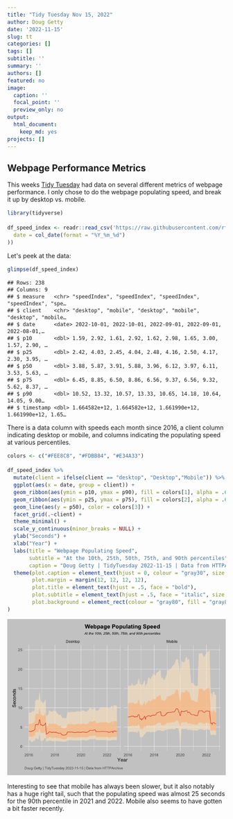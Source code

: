 ```yaml
---
title: "Tidy Tuesday Nov 15, 2022"
author: Doug Getty
date: '2022-11-15'
slug: tt
categories: []
tags: []
subtitle: ''
summary: ''
authors: []
featured: no
image:
  caption: ''
  focal_point: ''
  preview_only: no
output:
  html_document:
    keep_md: yes
projects: []
---
```


## Webpage Performance Metrics

This weeks [Tidy Tuesday](https://github.com/rfordatascience/tidytuesday/tree/master/data/2022/2022-11-15) had data on several different metrics of webpage performance. I only chose to do the webpage populating speed, and break it up by desktop vs. mobile.


```r
library(tidyverse)

df_speed_index <- readr::read_csv('https://raw.githubusercontent.com/rfordatascience/tidytuesday/master/data/2022/2022-11-15/speed_index.csv', col_types = cols(
  date = col_date(format = "%Y_%m_%d")
))
```

Let's peek at the data: 


```r
glimpse(df_speed_index)
```

```
## Rows: 238
## Columns: 9
## $ measure   <chr> "speedIndex", "speedIndex", "speedIndex", "speedIndex", "spe…
## $ client    <chr> "desktop", "mobile", "desktop", "mobile", "desktop", "mobile…
## $ date      <date> 2022-10-01, 2022-10-01, 2022-09-01, 2022-09-01, 2022-08-01,…
## $ p10       <dbl> 1.59, 2.92, 1.61, 2.92, 1.62, 2.98, 1.65, 3.00, 1.57, 2.90, …
## $ p25       <dbl> 2.42, 4.03, 2.45, 4.04, 2.48, 4.16, 2.50, 4.17, 2.30, 3.95, …
## $ p50       <dbl> 3.88, 5.87, 3.91, 5.88, 3.96, 6.12, 3.97, 6.11, 3.53, 5.63, …
## $ p75       <dbl> 6.45, 8.85, 6.50, 8.86, 6.56, 9.37, 6.56, 9.32, 5.62, 8.37, …
## $ p90       <dbl> 10.52, 13.32, 10.57, 13.33, 10.65, 14.18, 10.64, 14.05, 9.00…
## $ timestamp <dbl> 1.664582e+12, 1.664582e+12, 1.661990e+12, 1.661990e+12, 1.65…
```

There is a data column with speeds each month since 2016, a client column indicating desktop or mobile, and columns indicating the populating speed at various percentiles.


```r
colors <- c("#FEE8C8", "#FDBB84", "#E34A33")

df_speed_index %>% 
  mutate(client = ifelse(client == "desktop", "Desktop","Mobile")) %>% 
  ggplot(aes(x = date, group = client)) +
  geom_ribbon(aes(ymin = p10, ymax = p90), fill = colors[1], alpha = .6) +
  geom_ribbon(aes(ymin = p25, ymax = p75), fill = colors[2], alpha = .6) +
  geom_line(aes(y = p50), color = colors[3]) +
  facet_grid(.~client) +
  theme_minimal() +
  scale_y_continuous(minor_breaks = NULL) +
  ylab("Seconds") +
  xlab("Year") +
  labs(title = "Webpage Populating Speed", 
       subtitle = "At the 10th, 25th, 50th, 75th, and 90th percentiles",
       caption = "Doug Getty | TidyTuesday 2022-11-15 | Data from HTTPArchive") +
  theme(plot.caption = element_text(hjust = 0, colour = "gray30", size = 8, margin = margin(t = 10)),
        plot.margin = margin(12, 12, 12, 12),
        plot.title = element_text(hjust = .5, face = "bold"),
        plot.subtitle = element_text(hjust = .5, face = "italic", size = 8),
        plot.background = element_rect(colour = "gray80", fill = "gray80"),
)
```

![](index_files/figure-html/Visualize-1.png)<!-- -->

Interesting to see that mobile has always been slower, but it also notably has a huge right tail, such that the populating speed was almost 25 seconds for the 90th percentile in 2021 and 2022. Mobile also seems to have gotten a bit faster recently. 





